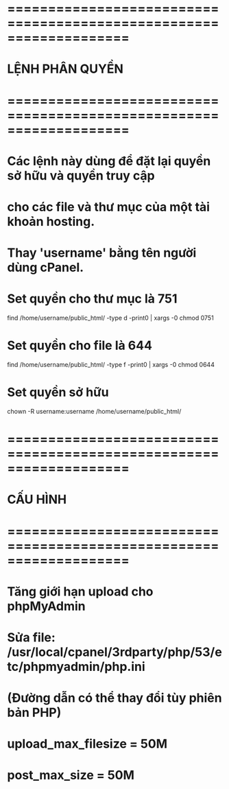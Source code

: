# ===================================================================
# LỆNH PHÂN QUYỀN
# ===================================================================
# Các lệnh này dùng để đặt lại quyền sở hữu và quyền truy cập
# cho các file và thư mục của một tài khoản hosting.
# Thay 'username' bằng tên người dùng cPanel.

# Set quyền cho thư mục là 751
find /home/username/public_html/ -type d -print0 | xargs -0 chmod 0751

# Set quyền cho file là 644
find /home/username/public_html/ -type f -print0 | xargs -0 chmod 0644

# Set quyền sở hữu
chown -R username:username /home/username/public_html/

# ===================================================================
# CẤU HÌNH
# ===================================================================

# Tăng giới hạn upload cho phpMyAdmin
# Sửa file: /usr/local/cpanel/3rdparty/php/53/etc/phpmyadmin/php.ini
# (Đường dẫn có thể thay đổi tùy phiên bản PHP)
#
# upload_max_filesize = 50M
# post_max_size = 50M

